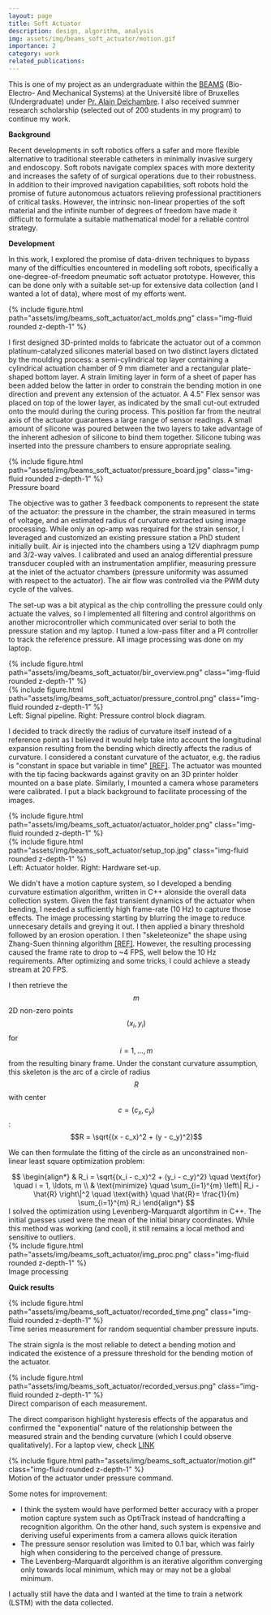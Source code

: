```yaml
---
layout: page
title: Soft Actuator
description: design, algorithm, analysis 
img: assets/img/beams_soft_actuator/motion.gif
importance: 2
category: work
related_publications: 
---
```


This is one of my project as an undergraduate within the [BEAMS](https://beams.polytech.ulb.be/) (Bio- Electro- And Mechanical Systems) at the Université libre of Bruxelles (Undergraduate) under [Pr. Alain Delchambre](https://www.linkedin.com/in/alain-delchambre/?originalSubdomain=be). I also received summer research scholarship (selected out of 200 students in my program) to continue my work.

**Background**

Recent developments in soft robotics offers a safer and more flexible alternative to traditional steerable catheters in minimally invasive surgery and endoscopy. Soft robots navigate complex spaces with more dexterity and increases the safety of of surgical operations due to their robustness. In addition to their improved navigation capabilities, soft robots hold the promise of future autonomous actuators relieving professional practitioners of critical tasks. However, the intrinsic non-linear properties of the soft material and the infinite number of degrees of freedom have made it difficult to formulate a suitable mathematical model for a reliable control strategy. 

**Development**

In this work, I explored the promise of data-driven techniques to bypass many of the difficulties encountered in modelling soft robots, specifically a one-degree-of-freedom pneumatic soft actuator prototype. However, this can be done only with a suitable set-up for extensive data collection (and I wanted a lot of data), where most of my efforts went. 

<div class="row justify-content-sm-center">
    <div class="col-sm-7 mt-3 mt-md-0">
        {% include figure.html path="assets/img/beams_soft_actuator/act_molds.png" class="img-fluid rounded z-depth-1" %}
    </div>
</div>

I first designed 3D-printed molds to fabricate the actuator out of a common platinum-catalyzed silicones material based on two distinct layers dictated by the moulding process: a semi-cylindrical top layer containing a cylindrical actuation chamber of 9 mm diameter and a rectangular plate-shaped bottom layer. A strain limiting layer in form of a sheet of paper has been added below the latter in order to constrain the bending motion in one direction and prevent any extension of the actuator. A 4.5" Flex sensor was placed on top of the lower layer, as indicated by the small cut-out extruded onto the mould during the curing process. This position far from the neutral axis of the actuator guarantees a large range of sensor readings. A small amount of silicone was poured between the two layers to take advantage of the inherent adhesion of silicone to bind them together. Silicone tubing was inserted into the pressure chambers to ensure appropriate sealing. 

<div class="row justify-content-sm-center">
    <div class="col-sm-6 mt-3 mt-md-0">
        {% include figure.html path="assets/img/beams_soft_actuator/pressure_board.jpg" class="img-fluid rounded z-depth-1" %}
    </div>
</div>

<div class="caption">
    Pressure board
</div>

The objective was to gather 3 feedback components to represent the state of the actuator: the pressure in the chamber, the strain measured in terms of voltage, and an estimated radius of curvature extracted using image processing. While only an op-amp was required for the strain sensor, I leveraged and customized an existing pressure station a PhD student initially built. Air is injected into the chambers using a 12V diaphragm pump and 3/2-way valves. I calibrated and used an analog differential pressure transducer coupled with an instrumentation amplifier, measuring pressure at the inlet of the actuator chambers (pressure uniformity was assumed with respect to the actuator). The air flow was controlled via the PWM duty cycle of the valves.

The set-up was a bit atypical as the chip controlling the pressure could only actuate the valves, so I implemented all filtering and control algorithms on another microcontroller which communicated over serial to both the pressure station and my laptop. I tuned a low-pass filter and a PI controller to track the reference pressure. All image processing was done on my laptop.

<div class="row justify-content-sm-center align-items-center">
    <div class="col-sm-5 mt-3 mt-md-0">
        {% include figure.html path="assets/img/beams_soft_actuator/bir_overview.png" class="img-fluid rounded z-depth-1" %}
    </div>
    <div class="col-sm-7 mt-3 mt-md-0">
        {% include figure.html path="assets/img/beams_soft_actuator/pressure_control.png" class="img-fluid rounded z-depth-1" %}
    </div>
</div>

<div class="caption">
    Left: Signal pipeline. Right: Pressure control block diagram.
</div>

I decided to track directly the radius of curvature itself instead of a reference point as I believed it would help take into account the longitudinal expansion resulting from the bending which directly affects the radius of curvature. I considered a constant curvature of the actuator, e.g. the radius is "constant in space but variable in time" [[REF]](https://ieeexplore.ieee.org/document/8722799). The actuator was mounted with the tip facing backwards against gravity on an 3D printer holder mounted on a base plate. Similarly, I mounted a camera whose parameters were calibrated. I put a black background to facilitate processing of the images.

<div class="row justify-content-sm-center align-items-center">
    <div class="col-sm-4 mt-3 mt-md-0">
        {% include figure.html path="assets/img/beams_soft_actuator/actuator_holder.png" class="img-fluid rounded z-depth-1" %}
    </div>
    <div class="col-sm-7 mt-3 mt-md-0">
        {% include figure.html path="assets/img/beams_soft_actuator/setup_top.jpg" class="img-fluid rounded z-depth-1" %}
    </div>
</div>

<div class="caption">
    Left: Actuator holder. Right: Hardware set-up.
</div>

We didn't have a motion capture system, so I developed a bending curvature estimation algorithm, written in C++ alonside the overall data collection system. Given the fast transient dynamics of the actuator when bending, I needed a sufficiently high frame-rate (10 Hz) to capture those effects. The image processing starting by blurring the image to reduce unnecesary details and greying it out. I then applied a binary threshold followed by an erosion operation. I then "skeleteonize" the shape using Zhang-Suen thinning algorithm [[REF]](https://dl.acm.org/doi/10.1145/357994.358023). However, the resulting processing caused the frame rate to drop to ~4 FPS, well below the 10 Hz requirements. After optimizing and some tricks, I could achieve a steady stream at 20 FPS.

I then retrieve the $$m$$ 2D non-zero points $$(x_i,y_i)$$ for $$i=1,…,m$$ from the resulting binary frame. Under the constant curvature assumption, this skeleton is the arc of a circle of radius $$R$$ with center $$c=(c_x, c_y)$$: $$R = \sqrt{(x - c_x)^2 + (y - c_y)^2}$$

We can then formulate the fitting of the circle as an unconstrained non-linear least square optimization problem:
<div align="center">
$$
\begin{align*}
   & R_i = \sqrt{(x_i - c_x)^2 + (y_i - c_y)^2} \quad \text{for} \quad i = 1, \ldots, m \\
   & \text{minimize} \quad \sum_{i=1}^{m} \left\| R_i - \hat{R} \right\|^2 \quad \text{with} \quad \hat{R}= \frac{1}{m} \sum_{i=1}^{m} R_i
\end{align*}
$$
</div>
I solved the optimization using Levenberg-Marquardt algortihm in C++. The initial guesses used were the mean of the initial binary coordinates. While this method was working (and cool), it still remains a local method and sensitive to outliers.

<div class="row justify-content-sm-center">
    <div class="col-sm-8 mt-3 mt-md-0">
        {% include figure.html path="assets/img/beams_soft_actuator/img_proc.png" class="img-fluid rounded z-depth-1" %}
    </div>
</div>

<div class="caption">
    Image processing
</div>

**Quick results**

<div class="row justify-content-sm-center">
    <div class="col-sm mt-3 mt-md-0">
        {% include figure.html path="assets/img/beams_soft_actuator/recorded_time.png" class="img-fluid rounded z-depth-1" %}
    </div>
</div>

<div class="caption">
    Time series measurement for random sequential chamber pressure inputs.
</div>

The strain signla is the most reliable to detect a bending motion and indicated the existence of a pressure threshold for the bending motion of the actuator. 

<div class="row justify-content-sm-center">
    <div class="col-sm mt-3 mt-md-0">
        {% include figure.html path="assets/img/beams_soft_actuator/recorded_versus.png" class="img-fluid rounded z-depth-1" %}
    </div>
</div>

<div class="caption">
    Direct comparison of each measurement.
</div>

The direct comparison highlight hysteresis effects of the apparatus and confirmed the "exponential" nature of the relationship between the measured strain and the bending curvature (which I could observe qualitatively). For a laptop view, check [LINK](https://youtu.be/ifPCZXsaMUs)

<div class="row justify-content-sm-center">
    <div class="col-sm-8 mt-3 mt-md-0">
        {% include figure.html path="assets/img/beams_soft_actuator/motion.gif" class="img-fluid rounded z-depth-1" %}
    </div>
</div>

<div class="caption">
    Motion of the actuator under pressure command.
</div>

Some notes for improvement:
- I think the system would have performed better accuracy with a proper motion capture system such as OptiTrack instead of handcrafting a recognition algorithm. On the other hand, such system is expensive and deriving useful experiments from a camera allows quick iteration
- The pressure sensor resolution was limited to 0.1 bar, which was fairly high when considering to the perceived change of pressure.
- The Levenberg–Marquardt algorithm is an iterative algorithm converging only towards local minimum, which may or may not be a global minimum. 

I actually still have the data and I wanted at the time to train a network (LSTM) with the data collected.




